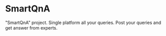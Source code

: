 # SmartQnA
"SmartQnA" project. Single platform all your queries. Post your queries and get answer from experts. 
